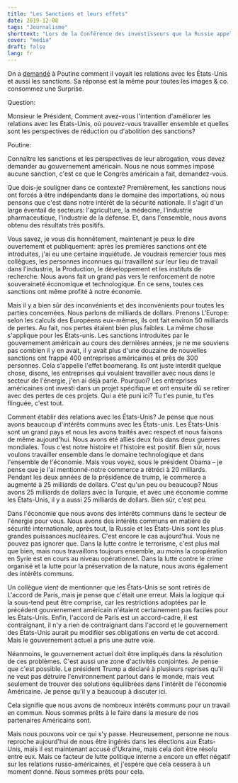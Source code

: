 ```yaml
---
title: "Les Sanctions et leurs effets"
date: 2019-12-08
tags: "Journalisme"
shorttext: "Lors de la Conférence des investisseurs que la Russie appelle, Poutine a répondu à plusieurs questions. Il s'agissait aussi de sanctions."
cover: "media"
draft: false
lang: fr
---
```


On a [demandé](http://kremlin.ru/events/president/news/62073 "Инвестиционный форум 'Россия зовёт!'") à Poutine comment il voyait les relations avec les États-Unis et aussi les sanctions. Sa réponse est la même pour toutes les images & co. consommez une Surprise.

Question:

Monsieur le Président, Comment avez-vous l'intention d'améliorer les relations avec les États-Unis, où pouvez-vous travailler ensemble et quelles sont les perspectives de réduction ou d'abolition des sanctions?

Poutine:

Connaître les sanctions et les perspectives de leur abrogation, vous devez demander au gouvernement américain. Nous ne nous sommes imposé aucune sanction, c'est ce que le Congrès américain a fait, demandez-vous.

Que dois-je souligner dans ce contexte? Premièrement, les sanctions nous ont forcés à être indépendants dans le domaine des importations, où nous pensons que c'est dans notre intérêt de la sécurité nationale. Il s'agit d'un large éventail de secteurs: l'agriculture, la médecine, l'industrie pharmaceutique, l'industrie de la défense. Et, dans l'ensemble, nous avons obtenu des résultats très positifs.

Vous savez, je vous dis honnêtement, maintenant je peux le dire ouvertement et publiquement: après les premières sanctions ont été introduites, j'ai eu une certaine inquiétude. Je voudrais remercier tous mes collègues, les personnes inconnues qui travaillent sur leur lieu de travail dans l'industrie, la Production, le développement et les instituts de recherche. Nous avons fait un grand pas vers le renforcement de notre souveraineté économique et technologique. En ce sens, toutes ces sanctions ont même profité à notre économie.

Mais il y a bien sûr des inconvénients et des inconvénients pour toutes les parties concernées. Nous parlons de milliards de dollars. Prenons L'Europe: selon les calculs des Européens eux-mêmes, ils ont fait environ 50 milliards de pertes. Au fait, nos pertes étaient bien plus faibles. La même chose s'applique pour les États-unis. Les sanctions introduites par le gouvernement américain au cours des dernières années, je ne me souviens pas combien il y en avait, il y avait plus d'une douzaine de nouvelles sanctions ont frappé 400 entreprises américaines et près de 300 personnes. Cela s'appelle l'effet boomerang. Ils ont juste interdit quelque chose, disons, les entreprises qui voulaient travailler avec nous dans le secteur de l'énergie, j'en ai déjà parlé. Pourquoi? Les entreprises américaines ont investi dans un projet spécifique et ont ensuite dû se retirer avec des pertes de ces projets. Qui a été puni ici? Tu t'es punie, tu t'es flinguée, c'est tout.

Comment établir des relations avec les États-Unis? Je pense que nous avons beaucoup d'intérêts communs avec les États-unis. Les États-Unis sont un grand pays et nous les avons traités avec respect et nous faisons de même aujourd'hui. Nous avons été alliés deux fois dans deux guerres mondiales. Tous c'est notre histoire et l'histoire est positif. Bien sûr, nous voulons travailler ensemble dans le domaine technologique et dans l'ensemble de l'économie. Mais vous voyez, sous le président Obama – je pense que je l'ai mentionné-notre commerce a rétréci à 20 milliards. Pendant les deux années de la présidence de trump, le commerce a augmenté à 25 milliards de dollars. C'est qu'un peu ou beaucoup? Nous avons 25 milliards de dollars avec la Turquie, et avec une économie comme les États-Unis, il y a aussi 25 milliards de dollars. Bien sûr, c'est peu.

Dans l'économie que nous avons des intérêts communs dans le secteur de l'énergie pour vous. Nous avons des intérêts communs en matière de sécurité internationale, après tout, la Russie et les États-Unis sont les plus grandes puissances nucléaires. C'est encore le cas aujourd'hui. Vous ne pouvez pas ignorer que. Dans la lutte contre le terrorisme, c'est plus mal que bien, mais nous travaillons toujours ensemble, au moins la coopération en Syrie est en cours au niveau opérationnel. Dans la lutte contre le crime organisé et la lutte pour la préservation de la nature, nous avons également des intérêts communs.

Un collègue vient de mentionner que les États-Unis se sont retirés de L'accord de Paris, mais je pense que c'était une erreur. Mais la logique qui la sous-tend peut être comprise, car les restrictions adoptées par le précédent gouvernement américain n'étaient certainement pas faciles pour les États-Unis. Enfin, l'accord de Paris est un accord-cadre, il est contraignant, il n'y a rien de contraignant dans l'accord et le gouvernement des États-Unis aurait pu modifier ses obligations en vertu de cet accord. Mais le gouvernement actuel a pris une autre voie.

Néanmoins, le gouvernement actuel doit être impliqués dans la résolution de ces problèmes. C'est aussi une zone d'activités conjointes. Je pense que c'est possible. Le président Trump a déclaré à plusieurs reprises qu'il ne veut pas détruire l'environnement partout dans le monde, mais veut seulement de trouver des solutions équilibrées dans l'intérêt de l'économie Américaine. Je pense qu'il y a beaucoup à discuter ici.

Cela signifie que nous avons de nombreux intérêts communs pour un travail en commun. Nous sommes prêts à le faire dans la mesure de nos partenaires Américains sont.

Mais nous pouvons voir ce qui s'y passe. Heureusement, personne ne nous reproche aujourd'hui de nous être ingérés dans les élections aux États-Unis, mais il est maintenant accusé d'Ukraine, mais cela doit être résolu entre eux. Mais ce facteur de lutte politique interne a encore un effet négatif sur les relations russo-américaines, et j'espère que cela cessera à un moment donné. Nous sommes prêts pour cela.
